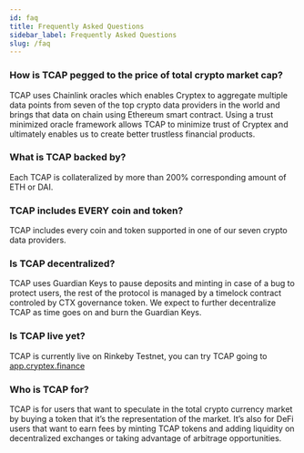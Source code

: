 ```yaml
---
id: faq
title: Frequently Asked Questions
sidebar_label: Frequently Asked Questions
slug: /faq
---
```


### How is TCAP pegged to the price of total crypto market cap?

TCAP uses Chainlink oracles which enables Cryptex to aggregate multiple data points from seven of the top crypto data providers in the world and brings that data on chain using Ethereum smart contract.
Using a trust minimized oracle framework allows TCAP to minimize trust of Cryptex and ultimately enables us to create better trustless financial products.

### What is TCAP backed by?

Each TCAP is collateralized by more than 200% corresponding amount of ETH or DAI.

### TCAP includes EVERY coin and token?

TCAP includes every coin and token supported in one of our seven crypto data providers.

### Is TCAP decentralized?

TCAP uses Guardian Keys to pause deposits and minting in case of a bug to protect users, the rest of the protocol is managed by a timelock contract controled by CTX governance token. We expect to further decentralize TCAP as time goes on and burn the Guardian Keys.

### Is TCAP live yet?

TCAP is currently live on Rinkeby Testnet, you can try TCAP going to [app.cryptex.finance](https://app.cryptex.finace)

### Who is TCAP for?

TCAP is for users that want to speculate in the total crypto currency market by buying a token that it’s the representation of the market. It’s also for DeFi users that want to earn fees by minting TCAP tokens and adding liquidity on decentralized exchanges or taking advantage of arbitrage opportunities.
